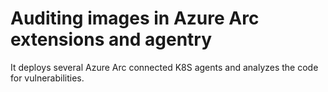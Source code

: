 # Auditing images in Azure Arc extensions and agentry
It deploys several Azure Arc connected K8S agents and analyzes the code for vulnerabilities.
